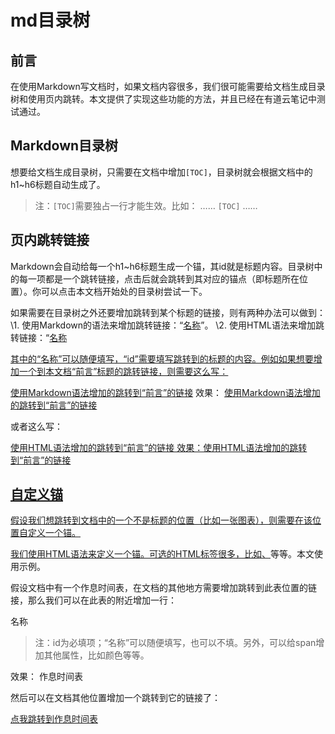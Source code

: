 # md目录树

## 前言​

在使用Markdown写文档时，如果文档内容很多，我们很可能需要给文档生成目录树和使用页内跳转。本文提供了实现这些功能的方法，并且已经在有道云笔记中测试通过。

## Markdown目录树

想要给文档生成目录树，只需要在文档中增加`[TOC]`，目录树就会根据文档中的h1~h6标题自动生成了。

> 注：`[TOC]`需要独占一行才能生效。比如：
> ……
> `[TOC]`
> ……

## 页内跳转链接

Markdown会自动给每一个h1~h6标题生成一个锚，其id就是标题内容。目录树中的每一项都是一个跳转链接，点击后就会跳转到其对应的锚点（即标题所在位置）。你可以点击本文档开始处的目录树尝试一下。

如果需要在目录树之外还要增加跳转到某个标题的链接，则有两种办法可以做到：
\1. 使用Markdown的语法来增加跳转链接：“[名称](#id)”。
\2. 使用HTML语法来增加跳转链接：“<a href=”#id”>名称

其中的“名称”可以随便填写，“id”需要填写跳转到的标题的内容。例如如果想要增加一个到本文档“前言”标题的跳转链接，则需要这么写：

[使用Markdown语法增加的跳转到“前言”的链接](#前言)
效果：
[使用Markdown语法增加的跳转到“前言”的链接](https://blog.csdn.net/tearsky253/article/details/78968221#前言)

或者这么写：

<a href=”#前言”>使用HTML语法增加的跳转到“前言”的链接 效果：使用HTML语法增加的跳转到“前言”的链接

## 自定义锚

假设我们想跳转到文档中的一个不是标题的位置（比如一张图表），则需要在该位置自定义一个锚。

我们使用HTML语法来定义一个锚。可选的HTML标签很多，比如<span>、<a>等等。本文使用<span>示例。

假设文档中有一个作息时间表，在文档的其他地方需要增加跳转到此表位置的链接，那么我们可以在此表的附近增加一行：

<span id=”表1”>名称

> 注：id为必填项；“名称”可以随便填写，也可以不填。另外，可以给span增加其他属性，比如颜色等等。



效果：
作息时间表

然后可以在文档其他位置增加一个跳转到它的链接了：

[点我跳转到作息时间表](https://blog.csdn.net/tearsky253/article/details/78968221#表1)

